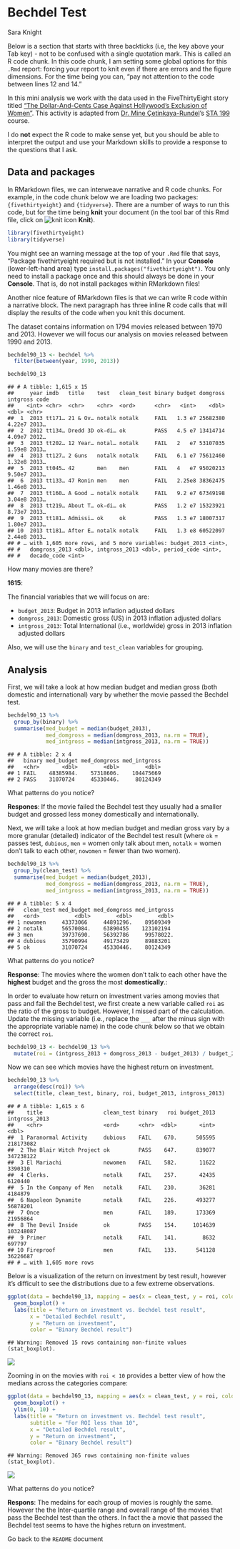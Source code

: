 Bechdel Test
================
Sara Knight

Below is a section that starts with three backticks (i.e, the key above
your Tab key) - not to be confused with a single quotation mark. This is
called an R code chunk. In this code chunk, I am setting some global
options for this `.Rmd` report: forcing your report to knit even if
there are errors and the figure dimensions. For the time being you can,
“pay not attention to the code between lines 12 and 14.”

In this mini analysis we work with the data used in the FiveThirtyEight
story titled [“The Dollar-And-Cents Case Against Hollywood’s Exclusion
of
Women”](https://fivethirtyeight.com/features/the-dollar-and-cents-case-against-hollywoods-exclusion-of-women/).
This activity is adapted from [Dr. Mine
Çetinkaya-Rundel](http://www2.stat.duke.edu/~mc301/)’s [STA
199](http://www2.stat.duke.edu/courses/Spring18/Sta199/) course.

I do **not** expect the R code to make sense yet, but you should be able
to interpret the output and use your Markdown skills to provide a
response to the questions that I ask.

## Data and packages

In RMarkdown files, we can interweave narrative and R code chunks. For
example, in the code chunk below we are loading two packages:
`{fivethirtyeight}` and `{tidyverse}`. There are a number of ways to run
this code, but for the time being **knit** your document (in the tool
bar of this Rmd file, click on ![knit icon](README-img/knit-icon.png)
**Knit**).

``` r
library(fivethirtyeight)
library(tidyverse)
```

You might see an warning message at the top of your `.Rmd` file that
says, “Package fivethirtyeight required but is not installed.” In your
**Console** (lower-left-hand area) type
`install.packages("fivethirtyeight")`. You only need to install a
package once and this should always be done in your **Console**. That
is, do not install packages within RMarkdown files!

Another nice feature of RMarkdown files is that we can write R code
within a narrative block. The next paragraph has three inline R code
calls that will display the results of the code when you knit this
document.

The dataset contains information on 1794 movies released between 1970
and 2013. However we will focus our analysis on movies released between
1990 and 2013.

``` r
bechdel90_13 <- bechdel %>% 
  filter(between(year, 1990, 2013))

bechdel90_13
```

    ## # A tibble: 1,615 x 15
    ##     year imdb   title    test   clean_test binary budget domgross intgross code 
    ##    <int> <chr>  <chr>    <chr>  <ord>      <chr>   <int>    <dbl>    <dbl> <chr>
    ##  1  2013 tt171… 21 & Ov… notalk notalk     FAIL   1.3 e7 25682380   4.22e7 2013…
    ##  2  2012 tt134… Dredd 3D ok-di… ok         PASS   4.5 e7 13414714   4.09e7 2012…
    ##  3  2013 tt202… 12 Year… notal… notalk     FAIL   2   e7 53107035   1.59e8 2013…
    ##  4  2013 tt127… 2 Guns   notalk notalk     FAIL   6.1 e7 75612460   1.32e8 2013…
    ##  5  2013 tt045… 42       men    men        FAIL   4   e7 95020213   9.50e7 2013…
    ##  6  2013 tt133… 47 Ronin men    men        FAIL   2.25e8 38362475   1.46e8 2013…
    ##  7  2013 tt160… A Good … notalk notalk     FAIL   9.2 e7 67349198   3.04e8 2013…
    ##  8  2013 tt219… About T… ok-di… ok         PASS   1.2 e7 15323921   8.73e7 2013…
    ##  9  2013 tt181… Admissi… ok     ok         PASS   1.3 e7 18007317   1.80e7 2013…
    ## 10  2013 tt181… After E… notalk notalk     FAIL   1.3 e8 60522097   2.44e8 2013…
    ## # … with 1,605 more rows, and 5 more variables: budget_2013 <int>,
    ## #   domgross_2013 <dbl>, intgross_2013 <dbl>, period_code <int>,
    ## #   decade_code <int>

How many movies are there?

**1615**:

The financial variables that we will focus on are:

-   `budget_2013`: Budget in 2013 inflation adjusted dollars
-   `domgross_2013`: Domestic gross (US) in 2013 inflation adjusted
    dollars
-   `intgross_2013`: Total International (i.e., worldwide) gross in 2013
    inflation adjusted dollars

Also, we will use the `binary` and `test_clean` variables for grouping.

## Analysis

First, we will take a look at how median budget and median gross (both
domestic and international) vary by whether the movie passed the Bechdel
test.

``` r
bechdel90_13 %>%
  group_by(binary) %>%
  summarise(med_budget = median(budget_2013),
            med_domgross = median(domgross_2013, na.rm = TRUE),
            med_intgross = median(intgross_2013, na.rm = TRUE))
```

    ## # A tibble: 2 x 4
    ##   binary med_budget med_domgross med_intgross
    ##   <chr>       <dbl>        <dbl>        <dbl>
    ## 1 FAIL    48385984.    57318606.    104475669
    ## 2 PASS    31070724     45330446.     80124349

What patterns do you notice?

**Respones**: If the movie failed the Bechdel test they usually had a
smaller budget and grossed less money domestically and internationally.

Next, we will take a look at how median budget and median gross vary by
a more granular (detailed) indicator of the Bechdel test result (where
`ok` = passes test, `dubious`, `men` = women only talk about men,
`notalk` = women don’t talk to each other, `nowomen` = fewer than two
women).

``` r
bechdel90_13 %>%
  group_by(clean_test) %>%
  summarise(med_budget = median(budget_2013),
            med_domgross = median(domgross_2013, na.rm = TRUE),
            med_intgross = median(intgross_2013, na.rm = TRUE))
```

    ## # A tibble: 5 x 4
    ##   clean_test med_budget med_domgross med_intgross
    ##   <ord>           <dbl>        <dbl>        <dbl>
    ## 1 nowomen     43373066     44891296.    89509349 
    ## 2 notalk      56570084.    63890455    123102194 
    ## 3 men         39737690.    56392786     99578022.
    ## 4 dubious     35790994     49173429     89883201 
    ## 5 ok          31070724     45330446.    80124349

What patterns do you notice?

**Response**: The movies where the women don’t talk to each other have
the **highest** budget and the gross the most **domestically**.:

In order to evaluate how return on investment varies among movies that
pass and fail the Bechdel test, we first create a new variable called
`roi` as the ratio of the gross to budget. However, I missed part of the
calculation. Update the missing variable (i.e., replace the `___` after
the minus sign with the appropriate variable name) in the code chunk
below so that we obtain the correct `roi`.

``` r
bechdel90_13 <- bechdel90_13 %>%
  mutate(roi = (intgross_2013 + domgross_2013 - budget_2013) / budget_2013)
```

Now we can see which movies have the highest return on investment.

``` r
bechdel90_13 %>%
  arrange(desc(roi)) %>% 
  select(title, clean_test, binary, roi, budget_2013, intgross_2013)
```

    ## # A tibble: 1,615 x 6
    ##    title                   clean_test binary   roi budget_2013 intgross_2013
    ##    <chr>                   <ord>      <chr>  <dbl>       <int>         <dbl>
    ##  1 Paranormal Activity     dubious    FAIL    670.      505595     218173082
    ##  2 The Blair Witch Project ok         PASS    647.      839077     347238122
    ##  3 El Mariachi             nowomen    FAIL    582.       11622       3390310
    ##  4 Clerks.                 notalk     FAIL    257.       42435       6120440
    ##  5 In the Company of Men   notalk     FAIL    230.       36281       4184879
    ##  6 Napoleon Dynamite       notalk     FAIL    226.      493277      56878201
    ##  7 Once                    men        FAIL    189.      173369      21956864
    ##  8 The Devil Inside        ok         PASS    154.     1014639     103248087
    ##  9 Primer                  notalk     FAIL    141.        8632        697797
    ## 10 Fireproof               men        FAIL    133.      541128      36226687
    ## # … with 1,605 more rows

Below is a visualization of the return on investment by test result,
however it’s difficult to see the distributions due to a few extreme
observations.

``` r
ggplot(data = bechdel90_13, mapping = aes(x = clean_test, y = roi, color = binary)) +
  geom_boxplot() +
  labs(title = "Return on investment vs. Bechdel test result",
       x = "Detailed Bechdel result",
       y = "Return on investment",
       color = "Binary Bechdel result")
```

    ## Warning: Removed 15 rows containing non-finite values (stat_boxplot).

![](activity01-bechdel-test_files/figure-gfm/unnamed-chunk-6-1.png)<!-- -->

Zooming in on the movies with `roi < 10` provides a better view of how
the medians across the categories compare:

``` r
ggplot(data = bechdel90_13, mapping = aes(x = clean_test, y = roi, color = binary)) +
  geom_boxplot() +
  ylim(0, 10) +
  labs(title = "Return on investment vs. Bechdel test result",
       subtitle = "For ROI less than 10",
       x = "Detailed Bechdel result",
       y = "Return on investment",
       color = "Binary Bechdel result")
```

    ## Warning: Removed 365 rows containing non-finite values (stat_boxplot).

![](activity01-bechdel-test_files/figure-gfm/unnamed-chunk-7-1.png)<!-- -->

What patterns do you notice?

**Respons**: The medains for each group of movies is roughly the same.
However the the Inter-quartile range and overall range of the movies
that pass the Bechdel test than the others. In fact the a movie that
passed the Bechdel test seems to have the highes return on investment.

Go back to the `README` document
